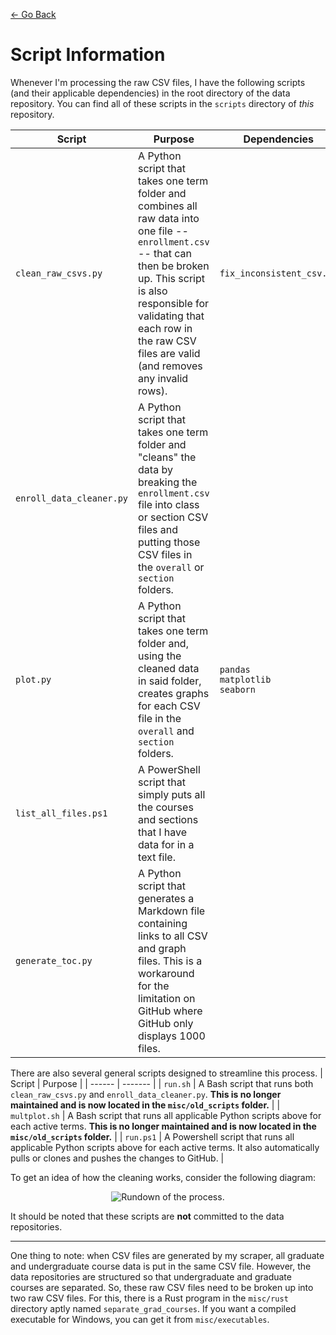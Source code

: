 [← Go Back](https://github.com/ewang2002/UCSDHistEnrollData)

# Script Information
Whenever I'm processing the raw CSV files, I have the following scripts (and their applicable dependencies) in the root directory of the data repository. You can find all of these scripts in the `scripts` directory of *this* repository. 

| Script | Purpose | Dependencies |
| ------ | ------- | ------------ |
| `clean_raw_csvs.py` | A Python script that takes one term folder and combines all raw data into one file -- `enrollment.csv` -- that can then be broken up. This script is also responsible for validating that each row in the raw CSV files are valid (and removes any invalid rows). | `fix_inconsistent_csv.py` |
| `enroll_data_cleaner.py` | A Python script that takes one term folder and "cleans" the data by breaking the `enrollment.csv` file into class or section CSV files and putting those CSV files in the `overall` or `section` folders. | |
| `plot.py` | A Python script that takes one term folder and, using the cleaned data in said folder, creates graphs for each CSV file in the `overall` and `section` folders. | `pandas` <br> `matplotlib` <br> `seaborn` |
| `list_all_files.ps1` | A PowerShell script that simply puts all the courses and sections that I have data for in a text file. | |
| `generate_toc.py` | A Python script that generates a Markdown file containing links to all CSV and graph files. This is a workaround for the limitation on GitHub where GitHub only displays 1000 files. | |

There are also several general scripts designed to streamline this process.
| Script | Purpose |
| ------ | ------- |
| `run.sh` | A Bash script that runs both `clean_raw_csvs.py` and `enroll_data_cleaner.py`. **This is no longer maintained and is now located in the `misc/old_scripts` folder.** |
| `multplot.sh` | A Bash script that runs all applicable Python scripts above for each active terms. **This is no longer maintained and is now located in the `misc/old_scripts` folder.** |
| `run.ps1` | A Powershell script that runs all applicable Python scripts above for each active terms. It also automatically pulls or clones and pushes the changes to GitHub. |

To get an idea of how the cleaning works, consider the following diagram:

<p align="center">
  <img src="https://raw.githubusercontent.com/ewang2002/UCSDHistEnrollData/master/misc/assets/rundown.png"  alt="Rundown of the process."/>
</p>

It should be noted that these scripts are **not** committed to the data repositories. 

---

One thing to note: when CSV files are generated by my scraper, all graduate and undergraduate course data is put in the same CSV file. However, the data repositories are structured so that undergraduate and graduate courses are separated. So, these raw CSV files need to be broken up into two raw CSV files. For this, there is a Rust program in the `misc/rust` directory aptly named `separate_grad_courses`. If you want a compiled executable for Windows, you can get it from `misc/executables`. 